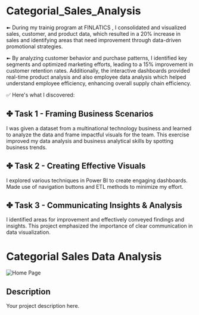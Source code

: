 # Categorial_Sales_Analysis

➼ During my trainig program at FINLATICS , I consolidated and visualized sales, customer, and product data, which resulted in a 20% increase in sales and identifying areas that need improvement through data-driven promotional strategies.

➼ By analyzing customer behavior and purchase patterns, I identified key segments and optimized marketing efforts, leading to a 15% improvement in customer retention rates. Additionally, the interactive dashboards provided real-time product analysis and also employee data analysis which helped understand employee efficiency, enhancing overall supply chain efficiency.

✅ Here's what I discovered:

## ✤ Task 1 - Framing Business Scenarios
I was given a dataset from a multinational technology business and learned to analyze the data and frame impactful visuals for the team. This exercise improved my data analysis and business analytical skills by spotting business trends.

## ✤ Task 2 - Creating Effective Visuals
I explored various techniques in Power BI to create engaging dashboards. Made use of navigation buttons and ETL methods to minimize my effort.

## ✤ Task 3 - Communicating Insights & Analysis
I identified areas for improvement and effectively conveyed findings and insights. This project emphasized the importance of clear communication in data visualization.

# Categorial Sales Data Analysis

![Home Page](https://raw.githubusercontent.com/username/repository/branch/images/screenshot.png)

## Description
Your project description here.
